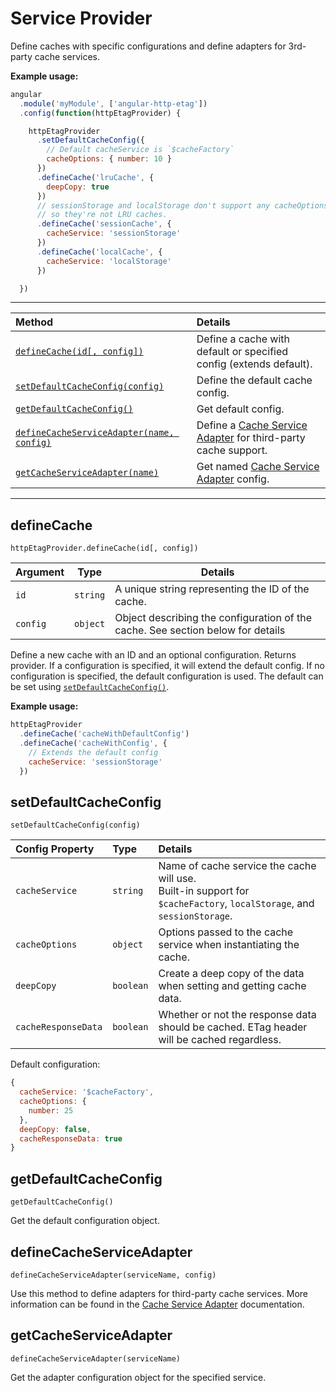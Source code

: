 # Service Provider

Define caches with specific configurations and define adapters for 3rd-party
cache services.

**Example usage:**

``` javascript
angular
  .module('myModule', ['angular-http-etag'])
  .config(function(httpEtagProvider) {

    httpEtagProvider
      .setDefaultCacheConfig({
        // Default cacheService is `$cacheFactory`
        cacheOptions: { number: 10 }          
      })
      .defineCache('lruCache', {
        deepCopy: true
      })
      // sessionStorage and localStorage don't support any cacheOptions,
      // so they're not LRU caches.
      .defineCache('sessionCache', {
        cacheService: 'sessionStorage'
      })
      .defineCache('localCache', {
        cacheService: 'localStorage'
      })

  })
```

---


| Method | Details |
| :-- | :-- |
| [`defineCache(id[, config])`](#defineCache) | Define a cache with default or specified config (extends default). |
| [`setDefaultCacheConfig(config)`](#setDefaultCacheConfig) | Define the default cache config. |
| [`getDefaultCacheConfig()`](#getDefaultCacheConfig) | Get default config. |
| [`defineCacheServiceAdapter(name, config)`](#defineCacheServiceAdapter) | Define a [Cache Service Adapter](cache_service_adapters.md) for third-party cache support. |
| [`getCacheServiceAdapter(name)`](#getCacheServiceAdapter) | Get named [Cache Service Adapter](cache_service_adapters.md) config. |

---

## defineCache

`httpEtagProvider.defineCache(id[, config])`

| Argument | Type | Details |
| -- | -- | -- |
| `id` | `string` | A unique string representing the ID of the cache. |
| `config` | `object` | Object describing the configuration of the cache. See section below for details |

Define a new cache with an ID and an optional configuration. Returns provider.
If a configuration is specified, it will extend the default config.
If no configuration is specified, the default configuration is used. The default
can be set using [`setDefaultCacheConfig()`](#setDefaultCacheConfig).

**Example usage:**

``` javascript
httpEtagProvider
  .defineCache('cacheWithDefaultConfig')
  .defineCache('cacheWithConfig', {
    // Extends the default config
    cacheService: 'sessionStorage'
  })
```

## setDefaultCacheConfig

`setDefaultCacheConfig(config)`

| Config Property | Type | Details |
| :-- | :-- | :-- |
| `cacheService` | `string` | Name of cache service the cache will use.<br>Built-in support for `$cacheFactory`, `localStorage`, and `sessionStorage`. |
| `cacheOptions` | `object` | Options passed to the cache service when instantiating the cache. |
| `deepCopy` | `boolean` | Create a deep copy of the data when setting and getting cache data. |
| `cacheResponseData` | `boolean` | Whether or not the response data should be cached. ETag header will be cached regardless.

Default configuration:

``` javascript
{
  cacheService: '$cacheFactory',
  cacheOptions: {
    number: 25
  },
  deepCopy: false,
  cacheResponseData: true
}
```

## getDefaultCacheConfig

`getDefaultCacheConfig()`

Get the default configuration object.

## defineCacheServiceAdapter

`defineCacheServiceAdapter(serviceName, config)`

Use this method to define adapters for third-party cache services.
More information can be found in the [Cache Service Adapter](cache_service_adapters.md)
documentation.

## getCacheServiceAdapter

`defineCacheServiceAdapter(serviceName)`

Get the adapter configuration object for the specified service.
